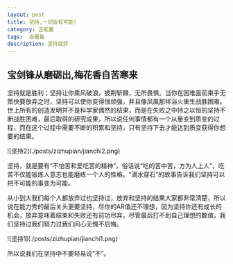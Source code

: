 ```yaml
---
layout: post
title: 坚持,一切皆有可能!
category: 正能量
tags:  自著篇
description: 坚持就好
---
```


## 宝剑锋从磨砺出,梅花香自苦寒来
<p>坚持就是胜利；坚持让你乘风破浪，披荆斩棘，无所畏惧。当你在困难面前束手无策快要放弃之时，坚持可以使你变得很顽强，并且像凤凰那样浴火重生战胜困难。世上所有的创造发明并不是科学家偶然的结果，而是在失败之中持之以恒的坚持不断战胜困难，最后取得的研究成果，所以说任何事情都有一个从量变到质变的过程，而在这个过程中需要不断的积累和坚持，只有坚持下去才能达到质变获得你想要的结果。</p>
![坚持2](./posts/zizhupian/jianchi2.png)
<p>坚持，就是要有“不怕苦和爱吃苦的精神”，俗话说“吃的苦中苦，方为人上人”，吃苦不仅能锻炼人意志也能磨练一个人的性格。“滴水穿石”的故事告诉我们坚持可以把不可能的事变为可能。</p>
<p>从小到大我们每个人都放弃过也坚持过，放弃和坚持的结果大家都非常清楚，所以说在能力秀的最后关头更要坚持，尽你的AR值还不理想，因为坚持你还有成长的机会，放弃意味着结束和失败还有前功尽弃，尽管最后打不到自己理想的数值，我们坚持过我们努力过我们问心无愧不后悔。</p>
![坚持1](./posts/zizhupian/jianchi1.png)
<p>所以说我们在坚持中不要轻易说“不”。</p>